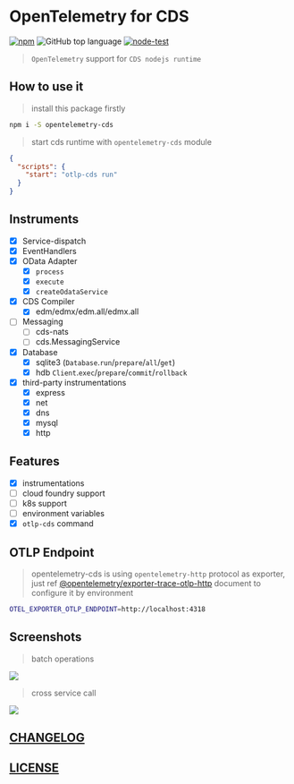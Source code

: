 # OpenTelemetry for CDS

[![npm](https://img.shields.io/npm/v/opentelemetry-cds)](https://www.npmjs.com/package/opentelemetry-cds)
![GitHub top language](https://img.shields.io/github/languages/top/Soontao/opentelemetry-cds)
[![node-test](https://github.com/Soontao/opentelemetry-cds/actions/workflows/nodejs.yml/badge.svg)](https://github.com/Soontao/opentelemetry-cds/actions/workflows/nodejs.yml)

> `OpenTelemetry` support for `CDS nodejs runtime`

## How to use it

> install this package firstly

```bash
npm i -S opentelemetry-cds
```

> start cds runtime with `opentelemetry-cds` module

```json
{
  "scripts": {
    "start": "otlp-cds run"
  }
}
```

## Instruments

- [x] Service-dispatch
- [x] EventHandlers
- [x] OData Adapter
  - [x] `process`
  - [x] `execute`
  - [x] `createOdataService`
- [x] CDS Compiler
  - [x] edm/edmx/edm.all/edmx.all
- [ ] Messaging
  - [ ] cds-nats
  - [ ] cds.MessagingService
- [x] Database
  - [x] sqlite3 (`Database`.`run`/`prepare`/`all`/`get`)
  - [x] hdb `Client`.`exec`/`prepare`/`commit`/`rollback`
- [x] third-party instrumentations
  - [x] express
  - [x] net
  - [x] dns
  - [x] mysql
  - [x] http

## Features

- [x] instrumentations
- [ ] cloud foundry support
- [ ] k8s support
- [ ] environment variables
- [x] `otlp-cds` command

## OTLP Endpoint

> opentelemetry-cds is using `opentelemetry-http` protocol as exporter, just ref [@opentelemetry/exporter-trace-otlp-http](https://www.npmjs.com/package/@opentelemetry/exporter-trace-otlp-http) document to configure it by environment 


```bash
OTEL_EXPORTER_OTLP_ENDPOINT=http://localhost:4318
```

## Screenshots

> batch operations

![](https://res.cloudinary.com/drxgh9gqs/image/upload/q_51/v1655555236/%E5%B1%8F%E5%B9%95%E6%88%AA%E5%9B%BE_2022-06-18_202702_m9lrg6.png)

> cross service call

![](https://res.cloudinary.com/drxgh9gqs/image/upload/q_47/v1655704522/2022-06-20_13-16-24_zbewp6.png)

## [CHANGELOG](./CHANGELOG.md)

## [LICENSE](./LICENSE)

